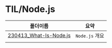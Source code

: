# TIL/Node.js

| 폴더이름                                                                                                  | 요약           |
| ----------------------------------------------------------------------------------------------------- | ------------ |
| [230413_What-Is-Node.js](https://github.com/seho27060/TIL/tree/master/Node.js/230413_What-Is-Node.js) | `Node.js` 개요 |
|                                                                                                       |              |
